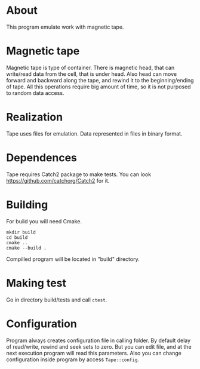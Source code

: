 # About

This program emulate work with magnetic tape.

# Magnetic tape

Magnetic tape is type of container. There is magnetic head, that can write/read data from the cell, that is under head. Also head can move forward and backward along the tape, and rewind it to the beginning/ending of tape. All this operations require big amount of time, so it is not purposed to random data access.

# Realization

Tape uses files for emulation. Data represented in files in binary format. 

# Dependences

Tape requires Catch2 package to make tests. You can look https://github.com/catchorg/Catch2 for it.

# Building

For build you will need Cmake.

    mkdir build
    cd build
    cmake ..
    cmake --build .

Compilled program will be located in "build" directory.

# Making test

Go in directory build/tests and call `ctest`.

# Configuration

Program always creates configuration file in calling folder. By default delay of read/write, rewind and seek sets to zero. But you can edit file, and at the next execution program will read this parameters. Also you can change configuration inside program by access `Tape::config`.
